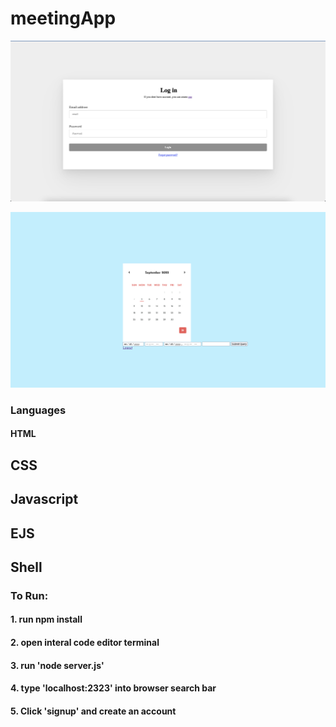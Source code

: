 # meetingApp

![login page](image/loginPageCalendar.png)

![calendar image](image/calendarimg.png)

### Languages

#### HTML
## CSS
## Javascript
## EJS
## Shell


### To Run:

#### 1. run npm install
#### 2. open interal code editor terminal
#### 3. run 'node server.js'
#### 4. type 'localhost:2323' into browser search bar
#### 5. Click 'signup' and create an account